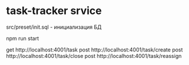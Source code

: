 # task-tracker srvice

src/preset/init.sql - инициализация БД

npm run start

get http://localhost:4001/task
post http://localhost:4001/task/create
post http://localhost:4001/task/close
post http://localhost:4001/task/reassign